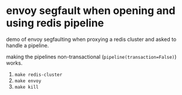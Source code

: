 # envoy segfault when opening and using redis pipeline

demo of envoy segfaulting when proxying a redis cluster and asked to handle a pipeline.

making the pipelines non-transactional (`pipeline(transaction=False)`) works.

1. `make redis-cluster`
2. `make envoy`
3. `make kill`
